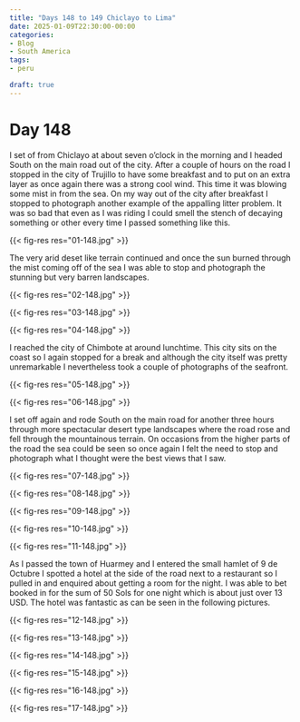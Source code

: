 ```yaml
---
title: "Days 148 to 149 Chiclayo to Lima"
date: 2025-01-09T22:30:00-00:00
categories:
- Blog
- South America
tags:
- peru

draft: true
---
```


# Day 148

I set of from Chiclayo at about seven o’clock in the morning and I headed South on the main road out of the city. After a couple of hours on the road I stopped in the city of Trujillo to have some breakfast and to put on an extra layer as once again there was a strong cool wind. This time it was blowing some mist in from the sea. On my way out of the city after breakfast I stopped to photograph another example of the appalling litter problem. It was so bad that even as I was riding I could smell the stench of decaying something or other every time I passed something like this.

{{< fig-res res="01-148.jpg" >}}

The very arid deset like terrain continued and once the sun burned through the mist coming off of the sea I was able to stop and photograph the stunning but very barren landscapes.

{{< fig-res res="02-148.jpg" >}}

{{< fig-res res="03-148.jpg" >}}

{{< fig-res res="04-148.jpg" >}}

I reached the city of Chimbote at around lunchtime. This city sits on the coast so I again stopped for a break and although the city itself was pretty unremarkable I nevertheless took a couple of photographs of the seafront.

{{< fig-res res="05-148.jpg" >}}

{{< fig-res res="06-148.jpg" >}}

I set off again and rode South on the main road for another three hours through more spectacular desert type landscapes where the road rose and fell through the mountainous terrain. On occasions from the higher parts of the road the sea could be seen so once again I felt the need to stop and photograph what I thought were the best views that I saw.

{{< fig-res res="07-148.jpg" >}}

{{< fig-res res="08-148.jpg" >}}

{{< fig-res res="09-148.jpg" >}}

{{< fig-res res="10-148.jpg" >}}

{{< fig-res res="11-148.jpg" >}}

As I passed the town of Huarmey and I entered the small hamlet of 9 de Octubre I spotted a hotel at the side of the road next to a restaurant so I pulled in and enquired about getting a room for the night. I was able to bet booked in for the sum of 50 Sols for one night which is about just over 13 USD. The hotel was fantastic as can be seen in the following pictures.

{{< fig-res res="12-148.jpg" >}}

{{< fig-res res="13-148.jpg" >}}

{{< fig-res res="14-148.jpg" >}}

{{< fig-res res="15-148.jpg" >}}

{{< fig-res res="16-148.jpg" >}}

{{< fig-res res="17-148.jpg" >}}
